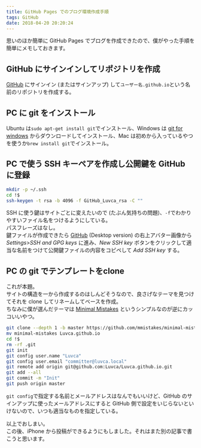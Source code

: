```yaml
---
title: GitHub Pages でのブログ環境作成手順
tags: GitHub
date: 2018-04-20 20:20:24
---
```

思いのほか簡単に GitHub Pages でブログを作成できたので、僕がやった手順を簡単にメモしておきます。

## GitHub にサインインしてリポジトリを作成
[GitHub](https://github.com) にサインイン (またはサインアップ) して`ユーザー名.github.io`という名前のリポジトリを作成する。

## PC に git をインストール
Ubuntu は`sudo apt-get install git`でインストール、Windows は [git for windows](https://gitforwindows.org) からダウンロードしてインストール、Mac は初めから入っているやつを使うか`brew install git`でインストール。

## PC で使う SSH キーペアを作成し公開鍵を GitHub に登録
```sh
mkdir -p ~/.ssh
cd !$
ssh-keygen -t rsa -b 4096 -f GitHub_Luvca_rsa -C ""
```
SSH に使う鍵はサイトごとに変えたいので (たぶん気持ちの問題)、`-f`でわかりやすいファイル名をつけるようにしている。  
パスフレーズはなし。  
鍵ファイルが作成できたら [GitHub](https://github.com) (Desktop version) の右上アバター画像から _Settings_>_SSH and GPG keys_ に進み、_New SSH key_ ボタンをクリックして適当な名前をつけて公開鍵ファイルの内容をコピペして _Add SSH key_ する。

## PC の git でテンプレートをclone
これが本題。  
サイトの構造を一から作成するのはしんどそうなので、良さげなテーマを見つけてそれを clone してリネームしてベースを作成。  
ちなみに僕が選んだテーマは [Minimal Mistakes](https://mmistakes.github.io/minimal-mistakes/) というシンプルなのが逆にカッコいいやつ。
~~~sh
git clone --depth 1 -b master https://github.com/mmistakes/minimal-mistakes.git
mv minimal-mistakes Luvca.github.io
cd !$
rm -rf .git
git init
git config user.name "Luvca"
git config user.email "committer@luvca.local"
git remote add origin git@github.com:Luvca/Luvca.github.io.git
git add --all
git commit -m "Init"
git push origin master
~~~
`git config`で指定する名前とメールアドレスはなんでもいいけど、GitHub のサインアップに使ったメールアドレスにすると GitHub 側で設定をいじらないといけないので、いつも適当なものを指定している。

以上でおしまい。  
この後、iPhone から投稿ができるようにもしました。それはまた別の記事で書こうと思います。
